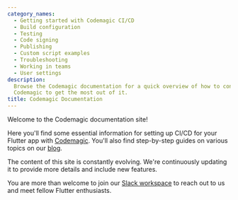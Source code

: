 ```yaml
---
category_names:
  - Getting started with Codemagic CI/CD
  - Build configuration
  - Testing
  - Code signing
  - Publishing
  - Custom script examples
  - Troubleshooting
  - Working in teams
  - User settings
description:
  Browse the Codemagic documentation for a quick overview of how to configure
  Codemagic to get the most out of it.
title: Codemagic Documentation
---
```


Welcome to the Codemagic documentation site!

Here you'll find some essential information for setting up CI/CD for your Flutter app with [Codemagic](https://codemagic.io/). You'll also find step-by-step guides on various topics on our [blog](https://blog.codemagic.io/categories/tutorials/ 'Codemagic blog - Tutorials').

The content of this site is constantly evolving. We're continuously updating it to provide more details and include new features.

You are more than welcome to join our [Slack workspace](https://join.slack.com/t/flutterci/shared_invite/enQtNDcwODIzMjM4MzI2LWJhNWRkMjZlMjk1YzgzNGUwZjQ5NmUxYTI3YjQzODdlMGU1Nzg5OWQ3NGM3NDdhNGIyNjY1YTUzZTgyNTJkMTc 'Slack community for CI/CD and Flutter') to reach out to us and meet fellow Flutter enthusiasts.
